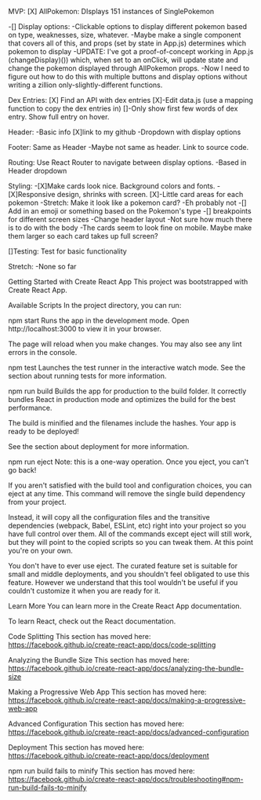 MVP:
[X] AllPokemon: DIsplays 151 instances of SinglePokemon

-[] Display options:
-Clickable options to display different pokemon based on type, weaknesses, size, whatever.
-Maybe make a single component that covers all of this, and props (set by state in App.js) determines which pokemon to display
-UPDATE: I've got a proof-of-concept working in App.js (changeDisplay)()) which, when set to an onClick, will update state and change the pokemon displayed through AllPokemon props.
-Now I need to figure out how to do this with multiple buttons and display options without writing a zillion only-slightly-different functions.

Dex Entries:
[X] Find an API with dex entries
[X]-Edit data.js (use a mapping function to copy the dex entries in)
[]-Only show first few words of dex entry. Show full entry on hover.

Header:
-Basic info
[X]link to my github
-Dropdown with display options

Footer: Same as Header
-Maybe not same as header. Link to source code.

Routing: Use React Router to navigate between display options.
-Based in Header dropdown

Styling: -[X]Make cards look nice. Background colors and fonts. -[X]Responsive design, shrinks with screen.
[X]-Little card areas for each pokemon -Stretch: Make it look like a pokemon card?
-Eh probably not
-[] Add in an emoji or something based on the Pokemon's type
-[] breakpoints for different screen sizes
-Change header layout
-Not sure how much there is to do with the body
-The cards seem to look fine on mobile. Maybe make them larger so each card takes up full screen?

[]Testing: Test for basic functionality

Stretch:
-None so far

Getting Started with Create React App
This project was bootstrapped with Create React App.

Available Scripts
In the project directory, you can run:

npm start
Runs the app in the development mode.
Open http://localhost:3000 to view it in your browser.

The page will reload when you make changes.
You may also see any lint errors in the console.

npm test
Launches the test runner in the interactive watch mode.
See the section about running tests for more information.

npm run build
Builds the app for production to the build folder.
It correctly bundles React in production mode and optimizes the build for the best performance.

The build is minified and the filenames include the hashes.
Your app is ready to be deployed!

See the section about deployment for more information.

npm run eject
Note: this is a one-way operation. Once you eject, you can't go back!

If you aren't satisfied with the build tool and configuration choices, you can eject at any time. This command will remove the single build dependency from your project.

Instead, it will copy all the configuration files and the transitive dependencies (webpack, Babel, ESLint, etc) right into your project so you have full control over them. All of the commands except eject will still work, but they will point to the copied scripts so you can tweak them. At this point you're on your own.

You don't have to ever use eject. The curated feature set is suitable for small and middle deployments, and you shouldn't feel obligated to use this feature. However we understand that this tool wouldn't be useful if you couldn't customize it when you are ready for it.

Learn More
You can learn more in the Create React App documentation.

To learn React, check out the React documentation.

Code Splitting
This section has moved here: https://facebook.github.io/create-react-app/docs/code-splitting

Analyzing the Bundle Size
This section has moved here: https://facebook.github.io/create-react-app/docs/analyzing-the-bundle-size

Making a Progressive Web App
This section has moved here: https://facebook.github.io/create-react-app/docs/making-a-progressive-web-app

Advanced Configuration
This section has moved here: https://facebook.github.io/create-react-app/docs/advanced-configuration

Deployment
This section has moved here: https://facebook.github.io/create-react-app/docs/deployment

npm run build fails to minify
This section has moved here: https://facebook.github.io/create-react-app/docs/troubleshooting#npm-run-build-fails-to-minify
